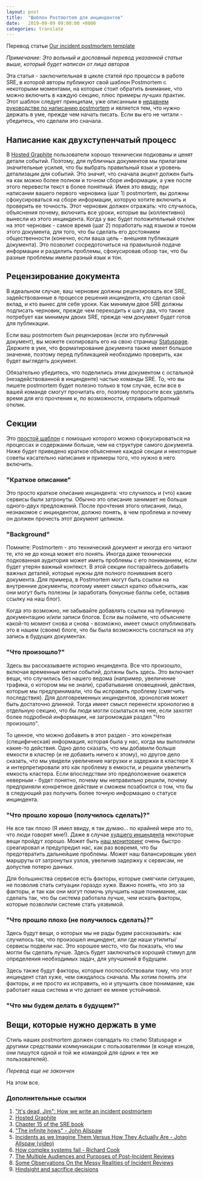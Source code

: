 ```yaml
---
layout: post
title:  "Шаблон Postmortem для инциндентов"
date:   2019-09-09 09:00:00 +0800
categories: translate
---
```


Перевод статьи [Our incident postmortem template](https://www.hostedgraphite.com/blog/incident-postmortem-template)

*Примечание: Это вольный и дословный перевод указанной статьи выше, который будет написан от лица авторов*

Эта статья - заключительная в цикле статей про процессы в работе SRE, в которой авторы публикуют свой шаблон Postmortem с некоторыми моментами, на которые стоит обратить внимание, что можно включить в каждую секцию, плюс примеры лучших практик. Этот шаблон следует принципам, уже описанным в [недавнем руководстве по написанию postmortem](https://www.hostedgraphite.com/blog/its-dead-jim-how-we-write-an-incident-postmortem) и является тем, что нужно держать в уме, прежде чем начать писать. Если вы его не читали - убедитесь, что сделали это сначала.

## Написание как двухступенчатый процесс

В [Hosted Graphite](https://www.hostedgraphite.com/) пользователи хорошо технически подкованы и ценят детали событий. Поэтому, для публичных документов мы прилагаем значительные усилия, что бы выбрать правильный язык и уровень детализации для событий. Это значит, что сначала акцент должен быть на как можно более полном и точном сборе информации, а уже после этого перевести текст в более понятный.
Имея это ввиду, при написании вашего первого черновика (шаг 1) postmortem, вы должны сфокусироваться на сборе информации, которую хотите включить и проверить ее точность. Этот черновик должен отражать: что случилось, объяснения почему, включить все уроки, которые вы (коллективно) вынесли из этого инциндента. Когда у вас будет положительный отклик на этот черновик - самое время (шаг 2) поработать над языком и тоном этого документа, для того, что бы сделать его достоянием общественности (конечно, если ваша цель - внешняя публикация документа). Это позволит сосредоточиться на правильной подаче информации и разделить проблемы, сфокусировав обзор так, что бы разные проблемы имели разный язык и тон.

## Рецензирование документа

В идеальном случае, ваш черновик должны рецензировать все SRE, задействованные в процессе решения инциндента, кто сделал свой вклад, и кто вынес для себя уроки. Как минимум двое SRE должны подписать черновик, прежде чем переходить к шагу два, что также потребует как минимум двоих SRE, прежде чем документ будет готов для публикации.

Если ваш postmortem был рецензирован (если это публичный документ), вы можете скопировать его на свою страницу [Statuspage](https://status.hostedgraphite.com/). Держите в уме, что форматирование документа также имеет большое значение, поэтому перед публикацией необходимо проверить, как будет выглядеть документ.

Обязательно убедитесь, что поделились этим документом с остальной (незадействованной в инцинденте) частью команды SRE. То, что вы пишете postmortem будет полезно только в том случае, если все в вашей команде смогут прочитать его, поэтому попросите всех уделить время для его прочтения и, по возможности, отправить обратный отклик.

## Секции

Это [простой шаблон](https://gist.github.com/g3rhard/743f4821589972706ef5bb9c67b242bd) с помощью которого можно сфокусироваться на процессах и содержании больше, чем на структуре самого документа. Ниже будет приведено краткое объяснение каждой секции и некоторые советы касательно написания и примеры того, что нужно в него включить.

### "Краткое описание"

Это просто краткое описание инциндента: что случилось и (что) какие сервисы были затронуты. Обычно это описание занимает не больше одного-двух предложений. После прочтения этого описания, лицо, незнакомое с инциндентом, должно понять, в чем проблема и почему он должен прочесть этот документ целиком.

### "Background"

Помните: Postmortem - это технический документ и иногда его читают те, кто не до конца может его понять. Иногда даже технически подкованная аудитория может иметь проблемы с его пониманием, если будет утерян важный контекст. В этой секции постарайтесь добавить важных деталей, которые нужны для полного понимания всего документа. Для примера, в Postmortem могут быть ссылки на внутренние документы, поэтому имеет смысл кратко объяснить, как они могут быть полезны (и заработать бонусные баллы себе, оставив ссылку на наш блог).

Когда это возможно, не забывайте добавлять ссылки на публичную документацию и/или записи блогов. Если вы поймете, что объясняете какой-то момент снова и снова - возможно, имеет смысл опубликовать это в нашем (своем) блоге, что бы была возможность сослаться на эту запись в будущих документах.

### "Что произошло?"

Здесь вы рассказываете историю инциндента. Все что произошло, включая временные метки событий, должны быть здесь. Это включает вещи, что случились без нашего ведома (например, увеличение трафика, о котором мы не знали), срабатывание оповещений, действия, которые мы предпринимали, что бы исправить проблему (смягчить последствия). Для долговременных инциндентов, хронология может быть достаточно длинной. Тогда имеет смысл перенести хронологию в отдельную секцию, что бы люди могли ссылаться на нее, если захотят более подробной информации, не загромождая раздел "Что произошло".

То ценное, что можно добавить в этот раздел - это конкретная (специфическая) информация, которая была у нас, когда мы выполняли какие-то действия. Одно дело сказать, что мы добавили больше емкости в кластер (и не добавить ничего к этому), но другое дело сказать, что мы увидели увеличение нагрузки и задержки в кластере Х и интерпретировали это как проблему в емкости, и решили увеличить емкость кластера. Если впоследствии это предположение окажется неверным - будет понятно, почему мы неправильно решили, почему предприняли конкретное действие и сможем позабоится о том, что бы в следующий раз получить более точную информацию о статусе инциндента.

### "Что прошло хорошо (получилось сделать)?"

Не все так плохо (Я имел ввиду, я так думаю... по крайней мере это то, что люди говорят мне!). Даже в случае [худшего инциндента](https://www.hostedgraphite.com/blog/spooky-action-at-a-distance-how-an-aws-outage-ate-our-load-balancer) некоторые вещи пройдут хорошо. Может быть [наш мониторинг](https://www.hostedgraphite.com/) очень быстро среагировал и предупредил нас, как раз вовремя, что бы предотвратить дальнейшие проблемы. Может наш балансировщик увел маршруты от затронутых узлов, увеличив задержку к сервисам, не допустив потерю данных.

Для большинства сервисов есть факторы, которые смягчили ситуацию, не позволив стать ситуации гораздо хуже. Важно понять, что это за факторы, и так как они могут помочь улучшить наше понимание, как сделать так, что бы система работала лучше, чем искать факторы, которые позволили системе стать уязвимой.

### "Что прошло плохо (не получилось сделать)?"

Здесь будут вещи, о которых мы не рады будем рассказывать: как случилось так, что произошел инциндент, или где наши утилиты/сервисы подвели нас. Это хорошее место, что бы показать, что мы могли бы сделать лучше. Здесь будет заключаться хороший стимул для определения необходимых задач, для улучшений в будущем.

Здесь также будут факторы, которые поспособствовали тому, что этот инциндент стал хуже, чем ожидалось сначала. Мы хотим понять эти факторы, и не просто их исправить, но и улучшить свое понимание, как работает наша система и что делает ее менее устойчивой.

### "Что мы будем делать в будущем?"

## Вещи, которые нужно держать в уме

Стиль наших postmortem должен совпадать по стилю Statuspage и другими средствами коммуникации с пользователями (в конце концов, они пишутся одной и той же командой для одних и тех же пользователей).

*Перевод еще не закончен*

На этом все.

### Дополнительные ссылки

1. ["It's dead, Jim": How we write an incident postmortem](https://www.hostedgraphite.com/blog/its-dead-jim-how-we-write-an-incident-postmortem)
2. [Hosted Graphite](https://www.hostedgraphite.com/)
3. [Chapter 15 of the SRE book](https://landing.google.com/sre/book/chapters/postmortem-culture.html)
4. ["The infinite hows" - John Allspaw](https://www.oreilly.com/ideas/the-infinite-hows)
5. [Incidents as we Imagine Them Versus How They Actually Are - John Allspaw (video)](https://www.youtube.com/watch?v=8DtzmV1jiyQ)
6. [How complex systems fail - Richard Cook](http://web.mit.edu/2.75/resources/random/How%20Complex%20Systems%20Fail.pdf)
7. [The Multiple Audiences and Purposes of Post-Incident Reviews](https://www.adaptivecapacitylabs.com/blog/2018/10/08/the-multiple-audiences-and-purposes-of-post-incident-reviews/)
8. [Some Observations On the Messy Realities of Incident Reviews](https://www.adaptivecapacitylabs.com/blog/2019/06/17/some-observations-on-the-messy-realities-of-incident-reviews/)
9. [Hindsight and sacrifice decisions](https://www.adaptivecapacitylabs.com/blog/2019/03/03/hindsight-and-sacrifice-decisions/)
